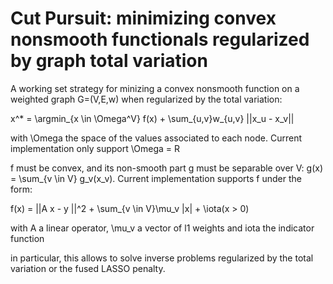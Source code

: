 # Cut Pursuit: minimizing convex nonsmooth functionals regularized by graph total variation

A working set strategy for minizing a convex nonsmooth function on a weighted graph G=(V,E,w) when regularized by the total variation:

x^* = \argmin_{x \in \Omega^V} f(x) + \sum_{u,v}w_{u,v} ||x_u - x_v||

with \Omega the space of the values associated to each node. Current implementation only support \Omega = R

f must be convex, and its non-smooth part g must be separable over V: g(x) = \sum_{v \in V} g_v(x_v).
Current implementation supports f under the form:

f(x) = ||A x - y ||^2 + \sum_{v \in V}\mu_v |x| + \iota(x > 0)

with A a linear operator, \mu_v a vector of l1 weights and iota the indicator function

in particular, this allows to solve inverse problems regularized by the total variation or the fused LASSO penalty.
